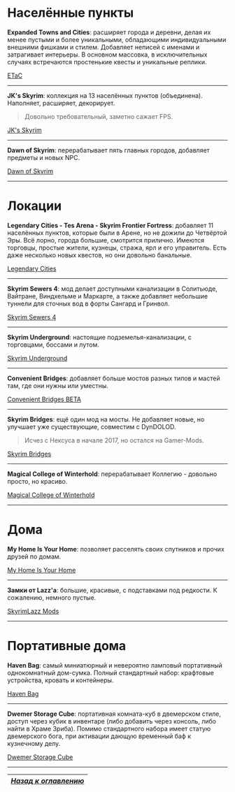 # Населённые пункты

**Expanded Towns and Cities**: расширяет города и деревни, делая их менее пустыми и более уникальными, обладающими индивидуальными внешними фишками и стилем. Добавляет неписей с именами и затрагивает интерьеры. В основном массовка, в исключительных случаях встречаются простенькие квесты и уникальные реплики.

[ETaC](https://www.nexusmods.com/skyrimspecialedition/mods/13552)

------

**JK's Skyrim**: коллекция на 13 населённых пунктов (объединена). Наполняет, расширяет, декорирует.

> Довольно требовательный, заметно сажает FPS.

[JK's Skyrim](https://www.nexusmods.com/skyrimspecialedition/mods/6289)

------

**Dawn of Skyrim**: перерабатывает пять главных городов, добавляет предметы и новых NPC.

[Dawn of Skyrim](https://www.nexusmods.com/skyrimspecialedition/mods/9074)

------

# Локации

**Legendary Cities - Tes Arena - Skyrim Frontier Fortress**: добавляет 11 населённых пунктов, которые были в Арене, но не дожили до Четвёртой Эры. Всё лорно, города большие, смотрится прилично. Имеются торговцы, простые жители, кузнецы, стража, ярл и его управитель. Есть даже несколько новых квестов, но они довольно банальные.

[Legendary Cities](https://www.nexusmods.com/skyrimspecialedition/mods/318)

------

**Skyrim Sewers 4**: мод делает доступными канализации в Солитьюде, Вайтране, Виндхельме и Маркарте, а также добавляет небольшие туннели для сточных вод в форты Сангард и Гринвол.

[Skyrim Sewers 4](https://www.nexusmods.com/skyrimspecialedition/mods/9320)

------

**Skyrim Underground**: настоящие подземелья-канализации, с торговцами, боссами и лутом.

[Skyrim Underground](https://www.nexusmods.com/skyrimspecialedition/mods/131)

------

**Convenient Bridges**: добавляет больше мостов разных типов и мастей там, где они нужны или уместны.

[Convenient Bridges BETA](https://www.nexusmods.com/skyrimspecialedition/mods/2715)

------

**Skyrim Bridges**: ещё один мод на мосты. Не добавляет новые, но улучшает уже существующие, совместим с DynDOLOD.

> Исчез с Нексуса в начале 2017, но остался на Gamer-Mods.

[Skyrim Bridges](https://gamer-mods.ru/load/skyrim_se/doma_lokacii/skyrim_bridges_se/159-1-0-6706)

------

**Magical College of Winterhold**: перерабатывает Коллегию - довольно просто, но красиво.

[Magical College of Winterhold](https://www.nexusmods.com/skyrimspecialedition/mods/1539)

------

# Дома

**My Home Is Your Home**: позволяет расселять своих спутников и прочих друзей по домам.

[My Home Is Your Home](https://www.nexusmods.com/skyrimspecialedition/mods/7096)

------

**Замки от Lazz'а**: большие, красивые, с подставками под редкости. К сожалению, немного пустые.

[SkyrimLazz Mods](https://www.nexusmods.com/skyrimspecialedition/users/4138425?tab=user+files)

------

# Портативные дома

**Haven Bag**: самый миниатюрный и невероятно ламповый портативный однокомнатный дом-сумка. Полный стандартный набор: крафтовые устройства, кровать и контейнеры.

[Haven Bag](https://www.nexusmods.com/skyrimspecialedition/mods/2809)

------

**Dwemer Storage Cube**: портативная комната-куб в двемерском стиле, доступ через кубик в инвентаре (либо добавить через консоль, либо найти в Храме Зриба). Помимо стандартного набора имеет статую двемерского бога, при активации дающую временный баф к кузнечному делу.

[Dwemer Storage Cube](https://www.nexusmods.com/skyrimspecialedition/mods/475)

------

|[*Назад к оглавлению*](../01_Оглавление.md)|
|:---:|
